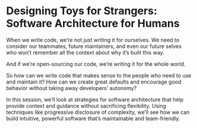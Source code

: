 # Designing Toys for Strangers: Software Architecture for Humans

When we write code, we’re not just writing it for ourselves. We need to consider our teammates, future maintainers, and even our future selves who won’t remember all the context about why it’s built this way.

And if we’re open-sourcing our code, we’re writing it for the whole world.

So how can we write code that makes sense to the people who need to use and maintain it? How can we create great defaults and encourage good behavior without taking away developers’ autonomy?

In this session, we’ll look at strategies for software architecture that help provide context and guidance without sacrificing flexibility. Using techniques like progressive disclosure of complexity, we’ll see how we can build intuitive, powerful software that’s maintainable and team-friendly.
